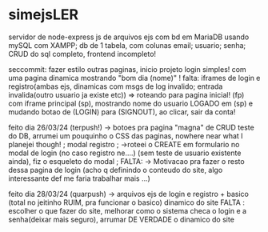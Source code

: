 # simejsLER
servidor de node-express js de arquivos ejs com bd em MariaDB usando mySQL com XAMPP; db de 1 tabela, com colunas email; usuario; senha; CRUD do sql completo, frontend incompleto! 

seccommit: fazer estilo outras paginas, inicio projeto login simples! com uma pagina dinamica mostrando "bom dia (nome)" ! falta: iframes de login e registro(ambas ejs, dinamicas com msgs de log invalido; 
entrada invalida(outro usuario ja existe etc)) => 
roteando para pagina inicial! (fp) com iframe principal (sp), mostrando nome do usuario LOGADO em (sp) e mudando botao de (LOGIN) para (SIGNOUT), ao clicar, sair da conta!

feito dia 26/03/24 (terpush!) -> botoes pra pagina "magna" de CRUD teste do DB, arrumei um pouquinho o CSS das paginas, nowhere near what I planejei though! ; modal registro ;
->roteei o CREATE em formulario no modal de login (no caso registro ne....)  (sem teste de usuario existente ainda), fiz o esqueleto do modal ; 
FALTA: -> Motivacao pra fazer o resto dessa pagina de login (acho q definindo o conteudo do site, algo interessante def me faria trabalhar mais ...)

feito dia 28/03/24 (quarpush) -> arquivos ejs de login e registro + basico (total no jeitinho RUIM, pra funcionar
o basico) dinamico do site
FALTA : escolher o que fazer do site, melhorar como o sistema checa o login e a senha(deixar mais seguro), arrumar
DE VERDADE o dinamico do site
